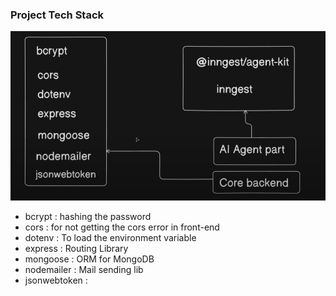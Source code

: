 ### Project Tech Stack
![Project Tech Stack](image.png)

- bcrypt : hashing the password
- cors : for not getting the cors error in front-end 
- dotenv : To load the environment variable
- express : Routing Library
- mongoose : ORM for MongoDB
- nodemailer : Mail sending lib
- jsonwebtoken : 